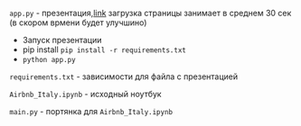 `app.py` - презентация,[link](https://sber-airbnb-14c04075d163.herokuapp.com) загрузка страницы занимает в среднем 30 сек (в скором врмени будет улучшино)
* Запуск презентации
* pip install `pip install -r requirements.txt`
* `python app.py`

`requirements.txt` - зависимости для файла с презентацией

`Airbnb_Italy.ipynb` - исходный ноутбук

`main.py` - портянка для `Airbnb_Italy.ipynb`

